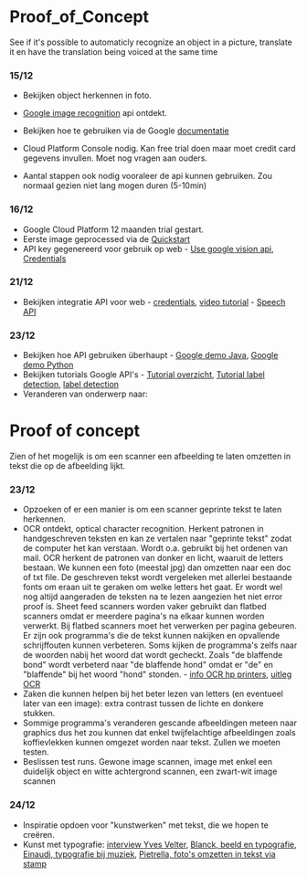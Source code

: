 # Proof_of_Concept
See if it's possible to automaticly recognize an object in a picture, translate it en have the translation being voiced at the same time


### 15/12
* Bekijken object herkennen in foto. 
* [Google image recognition](https://cloud.google.com/vision/?utm_source=google&utm_medium=cpc&utm_campaign=emea-emea-all-en-dr-skws-all-all-trial-e-gcp-1002258&utm_content=text-ad-none-any-DEV_c-CRE_175901543514-ADGP_SKWS+%7C+EXA+~+1%3A1_EMEA_EN_ML_Vision+API_TOP_image+recognition+api-KWID_43700016288634079-kwd-40564249699-userloc_1001021&utm_term=KW_image%20recognition%20api-ST_image+recognition+api&ds_rl=1245734&gclid=Cj0KCQiAgs7RBRDoARIsANOo-Hjca0GTNetIZh_Qz1FOPFtBN5nGcOwnIpCY1y9E7PQG_8s3xP8hr9QaAj3DEALw_wcB&dclid=CNTphKGAjNgCFQU-4AodVrkJkg) api ontdekt.

* Bekijken hoe te gebruiken via de Google [documentatie](https://cloud.google.com/vision/docs/quickstart)
* Cloud Platform Console nodig. Kan free trial doen maar moet credit card gegevens invullen. Moet nog vragen aan ouders.
* Aantal stappen ook nodig vooraleer de api kunnen gebruiken. Zou normaal gezien niet lang mogen duren (5-10min)



### 16/12
* Google Cloud Platform 12 maanden trial gestart.
* Eerste image geprocessed via de [Quickstart](https://cloud.google.com/vision/docs/quickstart)
* API key gegenereerd voor gebruik op web - [Use google vision api](https://code.tutsplus.com/tutorials/how-to-use-the-google-cloud-vision-api-in-android-apps--cms-29009), [Credentials](https://console.cloud.google.com/apis/credentials?project=double-genius-189210)


### 21/12
* Bekijken integratie API voor web - [credentials](https://support.google.com/cloud/answer/6158857?hl=en), [video tutorial](https://www.youtube.com/watch?v=nMY0qDg16y4) - [Speech API](https://www.youtube.com/watch?v=wzp9dfVpeeg)


### 23/12
* Bekijken hoe API gebruiken überhaupt - [Google demo Java](https://www.youtube.com/watch?v=tVIIgcIqoPw), [Google demo Python](https://www.youtube.com/watch?v=IVjZMIWhz3Y)
* Bekijken tutorials Google API's - [Tutorial overzicht](https://cloud.google.com/vision/docs/tutorials), [Tutorial label detection](https://console.cloud.google.com/getting-started), [label detection](https://cloud.google.com/vision/docs/detecting-labels)
* Veranderen van onderwerp naar:



# Proof of concept
Zien of het mogelijk is om een scanner een afbeelding te laten omzetten in tekst die op de afbeelding lijkt.

### 23/12
* Opzoeken of er een manier is om een scanner geprinte tekst te laten herkennen.
* OCR ontdekt, optical character recognition. Herkent patronen in handgeschreven teksten en kan ze vertalen naar "geprinte tekst" zodat de computer het kan verstaan. Wordt o.a. gebruikt bij het ordenen van mail. OCR herkent de patronen van donker en licht, waaruit de letters bestaan. We kunnen een foto (meestal jpg) dan omzetten naar een doc of txt file. De geschreven tekst wordt vergeleken met allerlei bestaande fonts om eraan uit te geraken om welke letters het gaat. Er wordt wel nog altijd aangeraden de teksten na te lezen aangezien het niet error proof is. Sheet feed scanners worden vaker gebruikt dan flatbed scanners omdat er meerdere pagina's na elkaar kunnen worden verwerkt. Bij flatbed scanners moet het verwerken per pagina gebeuren. Er zijn ook programma's die de tekst kunnen nakijken en opvallende schrijffouten kunnen verbeteren. Soms kijken de programma's zelfs naar de woorden nabij het woord dat wordt gecheckt. Zoals "de blaffende bond" wordt verbeterd naar "de blaffende hond" omdat er "de" en "blaffende" bij het woord "hond" stonden. - [info OCR hp printers](http://h71036.www7.hp.com/hho/cache/608037-0-0-39-121.html), [uitleg OCR](http://www.explainthatstuff.com/how-ocr-works.html)
* Zaken die kunnen helpen bij het beter lezen van letters (en eventueel later van een image): extra contrast tussen de lichte en donkere stukken.
* Sommige programma's veranderen gescande afbeeldingen meteen naar graphics dus het zou kunnen dat enkel twijfelachtige afbeeldingen zoals koffievlekken kunnen omgezet worden naar tekst. Zullen we moeten testen.
* Beslissen test runs. Gewone image scannen, image met enkel een duidelijk object en witte achtergrond scannen, een zwart-wit image scannen



### 24/12
* Inspiratie opdoen voor "kunstwerken" met tekst, die we hopen te creëren.
* Kunst met typografie: [interview Yves Velter](https://vimeo.com/86238888), [Blanck, beeld en typografie](https://www.youtube.com/watch?v=--h0FXVoOVU&feature=youtu.be), [Einaudi, typografie bij muziek](https://www.youtube.com/watch?v=k9NM-yK1C2I), [Pietrella, foto's omzetten in tekst via stamp](https://www.youtube.com/watch?time_continue=16&v=pd-edgSDVo4)



